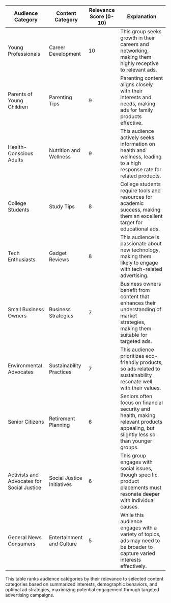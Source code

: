 | Audience Category                     | Content Category                   | Relevance Score (0-10) | Explanation                                                                                          |
|---------------------------------------|------------------------------------|------------------------|------------------------------------------------------------------------------------------------------|
| Young Professionals                   | Career Development                 | 10                     | This group seeks growth in their careers and networking, making them highly receptive to relevant ads.|
| Parents of Young Children             | Parenting Tips                     | 9                      | Parenting content aligns closely with their interests and needs, making ads for family products effective.|
| Health-Conscious Adults               | Nutrition and Wellness             | 9                      | This audience actively seeks information on health and wellness, leading to a high response rate for related products.|
| College Students                      | Study Tips                         | 8                      | College students require tools and resources for academic success, making them an excellent target for educational ads.|
| Tech Enthusiasts                      | Gadget Reviews                     | 8                      | This audience is passionate about new technology, making them likely to engage with tech-related advertising.|
| Small Business Owners                 | Business Strategies                | 7                      | Business owners benefit from content that enhances their understanding of market strategies, making them suitable for targeted ads.|
| Environmental Advocates               | Sustainability Practices           | 7                      | This audience prioritizes eco-friendly products, so ads related to sustainability resonate well with their values.|
| Senior Citizens                       | Retirement Planning                | 6                      | Seniors often focus on financial security and health, making relevant products appealing, but slightly less so than younger groups.|
| Activists and Advocates for Social Justice | Social Justice Initiatives | 6                      | This group engages with social issues, though specific product placements must resonate deeper with individual causes.|
| General News Consumers                | Entertainment and Culture          | 5                      | While this audience engages with a variety of topics, ads may need to be broader to capture varied interests effectively. |

This table ranks audience categories by their relevance to selected content categories based on summarized interests, demographic behaviors, and optimal ad strategies, maximizing potential engagement through targeted advertising campaigns.